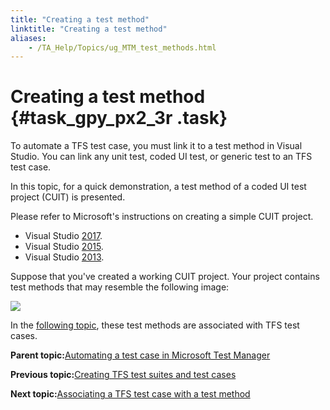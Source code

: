 ```yaml
--- 
title: "Creating a test method"
linktitle: "Creating a test method"
aliases: 
    - /TA_Help/Topics/ug_MTM_test_methods.html
---
```

# Creating a test method {#task_gpy_px2_3r .task}

To automate a TFS test case, you must link it to a test method in Visual Studio. You can link any unit test, coded UI test, or generic test to an TFS test case.

In this topic, for a quick demonstration, a test method of a coded UI test project \(CUIT\) is presented.

Please refer to Microsoft's instructions on creating a simple CUIT project.

-   Visual Studio [2017](https://almvm.azurewebsites.net/labs/tfs/codedui/).
-   Visual Studio [2015](https://msdn.microsoft.com/en-us/library/dd286726.aspx#VerifyingCodeUsingCUITCreate).
-   Visual Studio [2013](https://msdn.microsoft.com/en-us/library/dd286726(v=vs.120).aspx).

Suppose that you've created a working CUIT project. Your project contains test methods that may resemble the following image:

![](../Images/MTM_test_methods.png)

In the [following topic](ug_MTM_codedUI_association.html), these test methods are associated with TFS test cases.

**Parent topic:**[Automating a test case in Microsoft Test Manager](../../TA_Help/Topics/ug_MTM_automating_TC.html)

**Previous topic:**[Creating TFS test suites and test cases](../../TA_Help/Topics/Integration_MTM_creating_MTM_test_suite.html)

**Next topic:**[Associating a TFS test case with a test method](../../TA_Help/Topics/ug_MTM_codedUI_association.html)

